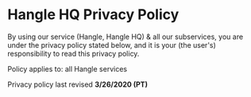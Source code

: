 # Hangle HQ Privacy Policy

By using our service (Hangle, Hangle HQ) & all our subservices, you are under the privacy policy stated below, and it is your (the user's) responsibility to read this privacy policy.

Policy applies to: all Hangle services

Privacy policy last revised **3/26/2020 (PT)** 

